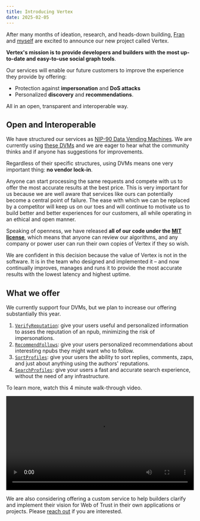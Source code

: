 ```yaml
---
title: Introducing Vertex
date: 2025-02-05
---
```


After many months of ideation, research, and heads-down building, [Fran](https://njump.me/npub1wf4pufsucer5va8g9p0rj5dnhvfeh6d8w0g6eayaep5dhps6rsgs43dgh9) and [myself](https://njump.me/npub176p7sup477k5738qhxx0hk2n0cty2k5je5uvalzvkvwmw4tltmeqw7vgup) are excited to announce our new project called Vertex.

**Vertex's mission is to provide developers and builders with the most up-to-date and easy-to-use social graph tools**.

Our services will enable our future customers to improve the experience they provide by offering:
- Protection against **impersonation** and **DoS attacks**
- Personalized **discovery** and **recommendations**.

All in an open, transparent and interoperable way.

## Open and Interoperable

We have structured our services as [NIP-90 Data Vending Machines](https://github.com/nostr-protocol/nips/blob/master/90.md). We are currently using [these DVMs](/docs/nips) and we are eager to hear what the community thinks and if anyone has suggestions for improvements.

Regardless of their specific structures, using DVMs means one very important thing: **no vendor lock-in**.

Anyone can start processing the same requests and compete with us to offer the most accurate results at the best price. This is very important for us because we are well aware that services like ours can potentially become a central point of failure. The ease with which we can be replaced by a competitor will keep us on our toes and will continue to motivate us to build better and better experiences for our customers, all while operating in an ethical and open manner.

Speaking of openness, we have released **all of our code under the [MIT license](https://spdx.org/licenses/MIT.html)**, which means that anyone can review our algorithms, and any company or power user can run their own copies of Vertex if they so wish.

We are confident in this decision because the value of Vertex is not in the software. It is in the team who designed and implemented it – and now continually improves, manages and runs it to provide the most accurate results with the lowest latency and highest uptime.

## What we offer

We currently support four DVMs, but we plan to increase our offering substantially this year.

1. [`VerifyReputation`](/docs/nips/verify-reputation-dvm/): give your users useful and personalized information to asses the reputation of an npub, minimizing the risk of impersonations.
2. [`RecommendFollows`](/docs/nips/recommend-follows-dvm/): give your users personalized recommendations about interesting npubs they might want who to follow.
3. [`SortProfiles`](/docs/nips/sort-profiles-dvm/): give your users the ability to sort replies, comments, zaps, and just about anything using the authors' reputations.
4. [`SearchProfiles`](/docs/nips/search-profiles-dvm/): give your users a fast and accurate search experience, without the need of any infrastructure.

To learn more, watch this 4 minute walk-through video.

<video width="100%" controls>
    <source src="https://cdn.satellite.earth/6efabff7da55ce848074351b2d640ca3bde4515060d9aba002461a4a4ddad8d8.mp4" type="video/mp4">
    <source src="https://cdn.satellite.earth/792705217ecb755435b708cc23615259f8d7923974e14ed9a586d3fa2c16c804.webm" type="video/webm">
    Your browser does not support the video tag.
</video>

We are also considering offering a custom service to help builders clarify and implement their vision for Web of Trust in their own applications or projects. Please [reach out](https://npub.world/npub176p7sup477k5738qhxx0hk2n0cty2k5je5uvalzvkvwmw4tltmeqw7vgup) if you are interested.